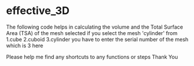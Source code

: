 # effective_3D
The following code helps in calculating the volume and the Total Surface Area (TSA) of the mesh selected
if you select the mesh 'cylinder' from
1.cube
2.cuboid
3.cylinder
you have to enter the serial number of the mesh which is 3 here

Please help me find any shortcuts to any functions or steps
Thank You

